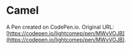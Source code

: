 # Camel

A Pen created on CodePen.io. Original URL: [https://codepen.io/lightcomep/pen/MWvVOJB](https://codepen.io/lightcomep/pen/MWvVOJB).


